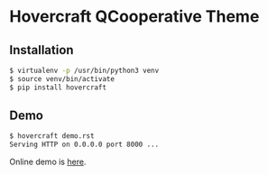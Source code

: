 # Hovercraft QCooperative Theme

## Installation

```` bash
$ virtualenv -p /usr/bin/python3 venv
$ source venv/bin/activate
$ pip install hovercraft
````

## Demo

```` bash
$ hovercraft demo.rst
Serving HTTP on 0.0.0.0 port 8000 ...

````

Online demo is [here](https://raw.githack.com/qcooperative/hovercraft-qcooperative-theme/master/build/index.html).
